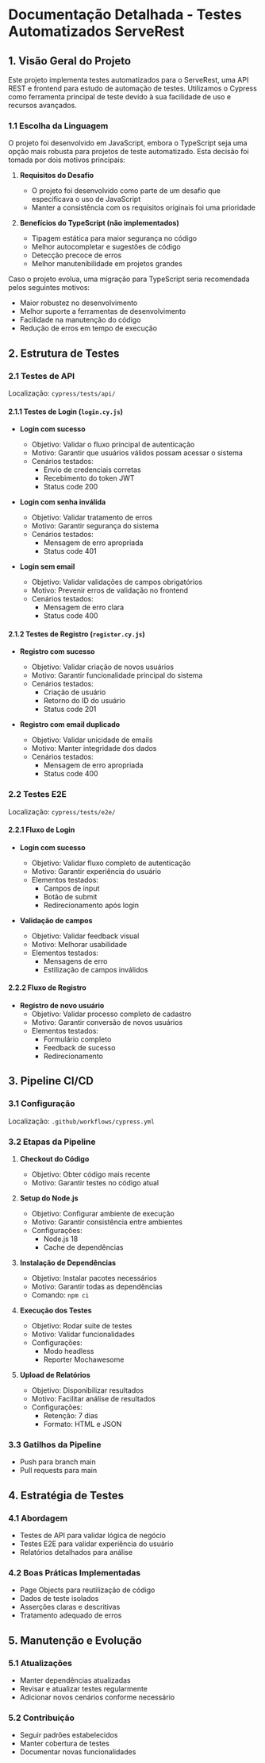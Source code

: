# Documentação Detalhada - Testes Automatizados ServeRest

## 1. Visão Geral do Projeto

Este projeto implementa testes automatizados para o ServeRest, uma API REST e frontend para estudo de automação de testes. Utilizamos o Cypress como ferramenta principal de teste devido à sua facilidade de uso e recursos avançados.

### 1.1 Escolha da Linguagem

O projeto foi desenvolvido em JavaScript, embora o TypeScript seja uma opção mais robusta para projetos de teste automatizado. Esta decisão foi tomada por dois motivos principais:

1. **Requisitos do Desafio**
   - O projeto foi desenvolvido como parte de um desafio que especificava o uso de JavaScript
   - Manter a consistência com os requisitos originais foi uma prioridade

2. **Benefícios do TypeScript (não implementados)**
   - Tipagem estática para maior segurança no código
   - Melhor autocompletar e sugestões de código
   - Detecção precoce de erros
   - Melhor manutenibilidade em projetos grandes

Caso o projeto evolua, uma migração para TypeScript seria recomendada pelos seguintes motivos:
- Maior robustez no desenvolvimento
- Melhor suporte a ferramentas de desenvolvimento
- Facilidade na manutenção do código
- Redução de erros em tempo de execução

## 2. Estrutura de Testes

### 2.1 Testes de API
Localização: `cypress/tests/api/`

#### 2.1.1 Testes de Login (`login.cy.js`)
- **Login com sucesso**
  - Objetivo: Validar o fluxo principal de autenticação
  - Motivo: Garantir que usuários válidos possam acessar o sistema
  - Cenários testados:
    - Envio de credenciais corretas
    - Recebimento do token JWT
    - Status code 200

- **Login com senha inválida**
  - Objetivo: Validar tratamento de erros
  - Motivo: Garantir segurança do sistema
  - Cenários testados:
    - Mensagem de erro apropriada
    - Status code 401

- **Login sem email**
  - Objetivo: Validar validações de campos obrigatórios
  - Motivo: Prevenir erros de validação no frontend
  - Cenários testados:
    - Mensagem de erro clara
    - Status code 400

#### 2.1.2 Testes de Registro (`register.cy.js`)
- **Registro com sucesso**
  - Objetivo: Validar criação de novos usuários
  - Motivo: Garantir funcionalidade principal do sistema
  - Cenários testados:
    - Criação de usuário
    - Retorno do ID do usuário
    - Status code 201

- **Registro com email duplicado**
  - Objetivo: Validar unicidade de emails
  - Motivo: Manter integridade dos dados
  - Cenários testados:
    - Mensagem de erro apropriada
    - Status code 400

### 2.2 Testes E2E
Localização: `cypress/tests/e2e/`

#### 2.2.1 Fluxo de Login
- **Login com sucesso**
  - Objetivo: Validar fluxo completo de autenticação
  - Motivo: Garantir experiência do usuário
  - Elementos testados:
    - Campos de input
    - Botão de submit
    - Redirecionamento após login

- **Validação de campos**
  - Objetivo: Validar feedback visual
  - Motivo: Melhorar usabilidade
  - Elementos testados:
    - Mensagens de erro
    - Estilização de campos inválidos

#### 2.2.2 Fluxo de Registro
- **Registro de novo usuário**
  - Objetivo: Validar processo completo de cadastro
  - Motivo: Garantir conversão de novos usuários
  - Elementos testados:
    - Formulário completo
    - Feedback de sucesso
    - Redirecionamento

## 3. Pipeline CI/CD

### 3.1 Configuração
Localização: `.github/workflows/cypress.yml`

### 3.2 Etapas da Pipeline

1. **Checkout do Código**
   - Objetivo: Obter código mais recente
   - Motivo: Garantir testes no código atual

2. **Setup do Node.js**
   - Objetivo: Configurar ambiente de execução
   - Motivo: Garantir consistência entre ambientes
   - Configurações:
     - Node.js 18
     - Cache de dependências

3. **Instalação de Dependências**
   - Objetivo: Instalar pacotes necessários
   - Motivo: Garantir todas as dependências
   - Comando: `npm ci`

4. **Execução dos Testes**
   - Objetivo: Rodar suite de testes
   - Motivo: Validar funcionalidades
   - Configurações:
     - Modo headless
     - Reporter Mochawesome

5. **Upload de Relatórios**
   - Objetivo: Disponibilizar resultados
   - Motivo: Facilitar análise de resultados
   - Configurações:
     - Retenção: 7 dias
     - Formato: HTML e JSON

### 3.3 Gatilhos da Pipeline
- Push para branch main
- Pull requests para main

## 4. Estratégia de Testes

### 4.1 Abordagem
- Testes de API para validar lógica de negócio
- Testes E2E para validar experiência do usuário
- Relatórios detalhados para análise

### 4.2 Boas Práticas Implementadas
- Page Objects para reutilização de código
- Dados de teste isolados
- Asserções claras e descritivas
- Tratamento adequado de erros

## 5. Manutenção e Evolução

### 5.1 Atualizações
- Manter dependências atualizadas
- Revisar e atualizar testes regularmente
- Adicionar novos cenários conforme necessário

### 5.2 Contribuição
- Seguir padrões estabelecidos
- Manter cobertura de testes
- Documentar novas funcionalidades 